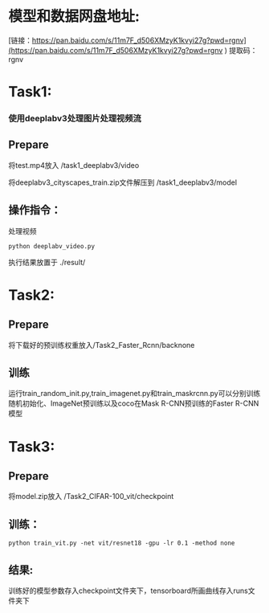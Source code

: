 # 模型和数据网盘地址: 
[链接：https://pan.baidu.com/s/11m7F_d506XMzyK1kvyi27g?pwd=rgnv](https://pan.baidu.com/s/11m7F_d506XMzyK1kvyi27g?pwd=rgnv )
提取码：rgnv

# Task1: 
### 使用deeplabv3处理图片处理视频流

## Prepare
将test.mp4放入 /task1_deeplabv3/video  

将deeplabv3_cityscapes_train.zip文件解压到 /task1_deeplabv3/model

## 操作指令：
处理视频 
```
python deeplabv_video.py 
```
执行结果放置于  ./result/

# Task2:

## Prepare
将下载好的预训练权重放入/Task2_Faster_Rcnn/backnone

## 训练
运行train_random_init.py,train_imagenet.py和train_maskrcnn.py可以分别训练随机初始化、ImageNet预训练以及coco在Mask R-CNN预训练的Faster R-CNN模型

# Task3: 
## Prepare
将model.zip放入 /Task2_CIFAR-100_vit/checkpoint

## 训练：
```
python train_vit.py -net vit/resnet18 -gpu -lr 0.1 -method none
```
## 结果:
训练好的模型参数存入checkpoint文件夹下，tensorboard所画曲线存入runs文件夹下
